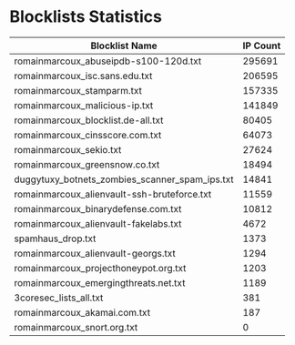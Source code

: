 # Blocklists Statistics
| Blocklist Name | IP Count |
|----|----|
| romainmarcoux_abuseipdb-s100-120d.txt | 295691 |
| romainmarcoux_isc.sans.edu.txt | 206595 |
| romainmarcoux_stamparm.txt | 157335 |
| romainmarcoux_malicious-ip.txt | 141849 |
| romainmarcoux_blocklist.de-all.txt | 80405 |
| romainmarcoux_cinsscore.com.txt | 64073 |
| romainmarcoux_sekio.txt | 27624 |
| romainmarcoux_greensnow.co.txt | 18494 |
| duggytuxy_botnets_zombies_scanner_spam_ips.txt | 14841 |
| romainmarcoux_alienvault-ssh-bruteforce.txt | 11559 |
| romainmarcoux_binarydefense.com.txt | 10812 |
| romainmarcoux_alienvault-fakelabs.txt | 4672 |
| spamhaus_drop.txt | 1373 |
| romainmarcoux_alienvault-georgs.txt | 1294 |
| romainmarcoux_projecthoneypot.org.txt | 1203 |
| romainmarcoux_emergingthreats.net.txt | 1189 |
| 3coresec_lists_all.txt | 381 |
| romainmarcoux_akamai.com.txt | 187 |
| romainmarcoux_snort.org.txt | 0 |
